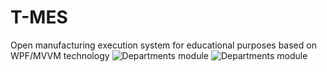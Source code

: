 # T-MES
Open manufacturing execution system for educational purposes based on WPF/MVVM technology
![Departments module](/Screenshots/Demo003.jpeg?raw=true "Departments module")
![Departments module](/Screenshots/Demo002.png?raw=true "Departments module")

